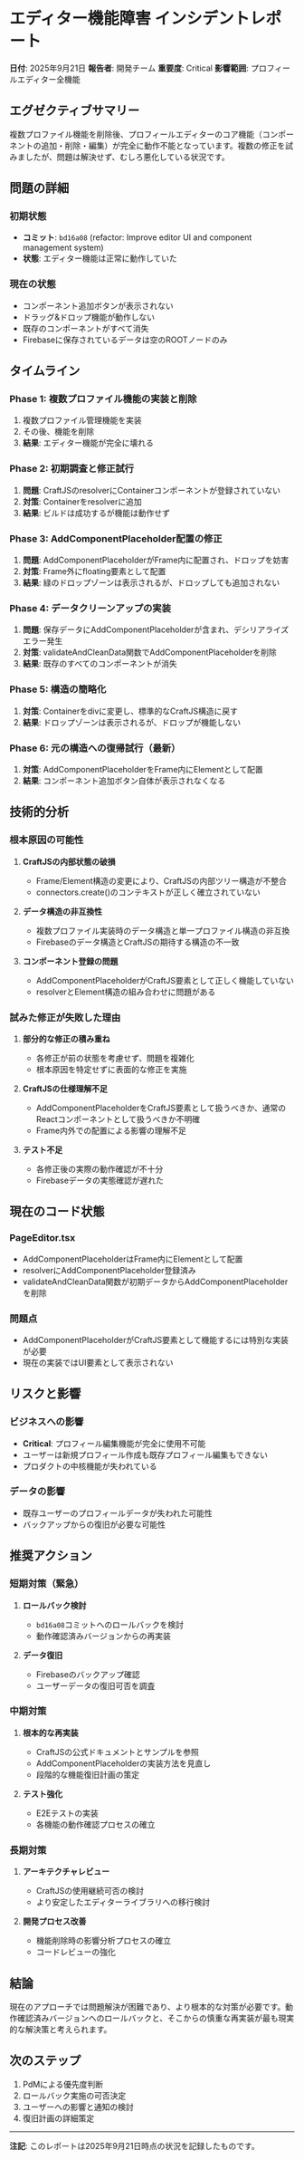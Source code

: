 # エディター機能障害 インシデントレポート

**日付**: 2025年9月21日
**報告者**: 開発チーム
**重要度**: Critical
**影響範囲**: プロフィールエディター全機能

## エグゼクティブサマリー

複数プロファイル機能を削除後、プロフィールエディターのコア機能（コンポーネントの追加・削除・編集）が完全に動作不能となっています。複数の修正を試みましたが、問題は解決せず、むしろ悪化している状況です。

## 問題の詳細

### 初期状態

- **コミット**: `bd16a08` (refactor: Improve editor UI and component management system)
- **状態**: エディター機能は正常に動作していた

### 現在の状態

- コンポーネント追加ボタンが表示されない
- ドラッグ&ドロップ機能が動作しない
- 既存のコンポーネントがすべて消失
- Firebaseに保存されているデータは空のROOTノードのみ

## タイムライン

### Phase 1: 複数プロファイル機能の実装と削除

1. 複数プロファイル管理機能を実装
2. その後、機能を削除
3. **結果**: エディター機能が完全に壊れる

### Phase 2: 初期調査と修正試行

1. **問題**: CraftJSのresolverにContainerコンポーネントが登録されていない
2. **対策**: Containerをresolverに追加
3. **結果**: ビルドは成功するが機能は動作せず

### Phase 3: AddComponentPlaceholder配置の修正

1. **問題**: AddComponentPlaceholderがFrame内に配置され、ドロップを妨害
2. **対策**: Frame外にfloating要素として配置
3. **結果**: 緑のドロップゾーンは表示されるが、ドロップしても追加されない

### Phase 4: データクリーンアップの実装

1. **問題**: 保存データにAddComponentPlaceholderが含まれ、デシリアライズエラー発生
2. **対策**: validateAndCleanData関数でAddComponentPlaceholderを削除
3. **結果**: 既存のすべてのコンポーネントが消失

### Phase 5: 構造の簡略化

1. **対策**: Containerをdivに変更し、標準的なCraftJS構造に戻す
2. **結果**: ドロップゾーンは表示されるが、ドロップが機能しない

### Phase 6: 元の構造への復帰試行（最新）

1. **対策**: AddComponentPlaceholderをFrame内にElementとして配置
2. **結果**: コンポーネント追加ボタン自体が表示されなくなる

## 技術的分析

### 根本原因の可能性

1. **CraftJSの内部状態の破損**
   - Frame/Element構造の変更により、CraftJSの内部ツリー構造が不整合
   - connectors.create()のコンテキストが正しく確立されていない

2. **データ構造の非互換性**
   - 複数プロファイル実装時のデータ構造と単一プロファイル構造の非互換
   - Firebaseのデータ構造とCraftJSの期待する構造の不一致

3. **コンポーネント登録の問題**
   - AddComponentPlaceholderがCraftJS要素として正しく機能していない
   - resolverとElement構造の組み合わせに問題がある

### 試みた修正が失敗した理由

1. **部分的な修正の積み重ね**
   - 各修正が前の状態を考慮せず、問題を複雑化
   - 根本原因を特定せずに表面的な修正を実施

2. **CraftJSの仕様理解不足**
   - AddComponentPlaceholderをCraftJS要素として扱うべきか、通常のReactコンポーネントとして扱うべきか不明確
   - Frame内外での配置による影響の理解不足

3. **テスト不足**
   - 各修正後の実際の動作確認が不十分
   - Firebaseデータの実態確認が遅れた

## 現在のコード状態

### PageEditor.tsx

- AddComponentPlaceholderはFrame内にElementとして配置
- resolverにAddComponentPlaceholder登録済み
- validateAndCleanData関数が初期データからAddComponentPlaceholderを削除

### 問題点

- AddComponentPlaceholderがCraftJS要素として機能するには特別な実装が必要
- 現在の実装ではUI要素として表示されない

## リスクと影響

### ビジネスへの影響

- **Critical**: プロフィール編集機能が完全に使用不可能
- ユーザーは新規プロフィール作成も既存プロフィール編集もできない
- プロダクトの中核機能が失われている

### データの影響

- 既存ユーザーのプロフィールデータが失われた可能性
- バックアップからの復旧が必要な可能性

## 推奨アクション

### 短期対策（緊急）

1. **ロールバック検討**
   - `bd16a08`コミットへのロールバックを検討
   - 動作確認済みバージョンからの再実装

2. **データ復旧**
   - Firebaseのバックアップ確認
   - ユーザーデータの復旧可否を調査

### 中期対策

1. **根本的な再実装**
   - CraftJSの公式ドキュメントとサンプルを参照
   - AddComponentPlaceholderの実装方法を見直し
   - 段階的な機能復旧計画の策定

2. **テスト強化**
   - E2Eテストの実装
   - 各機能の動作確認プロセスの確立

### 長期対策

1. **アーキテクチャレビュー**
   - CraftJSの使用継続可否の検討
   - より安定したエディターライブラリへの移行検討

2. **開発プロセス改善**
   - 機能削除時の影響分析プロセスの確立
   - コードレビューの強化

## 結論

現在のアプローチでは問題解決が困難であり、より根本的な対策が必要です。動作確認済みバージョンへのロールバックと、そこからの慎重な再実装が最も現実的な解決策と考えられます。

## 次のステップ

1. PdMによる優先度判断
2. ロールバック実施の可否決定
3. ユーザーへの影響と通知の検討
4. 復旧計画の詳細策定

---

**注記**: このレポートは2025年9月21日時点の状況を記録したものです。
